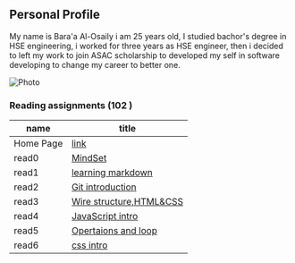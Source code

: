## Personal Profile 

My name is Bara'a Al-Osaily i am 25 years old, I studied bachor's degree in HSE engineering, i worked for three years as HSE engineer, then i decided to left my work to join ASAC scholarship to developed my self in software developing to change my career to better one.

![Photo](https://avatars.githubusercontent.com/u/81553898?v=4)

### Reading assignments (102 )

name|title
----|------
Home Page|[link](https://baraaalosaily.github.io/reading-notes/Profile)
read0|[MindSet](README.md)
read1|[learning markdown](https://baraaalosaily.github.io/reading-notes/read1)
read2|[Git introduction](https://baraaalosaily.github.io/reading-notes/read2)
read3|[Wire structure,HTML&CSS](read3.md) 
read4|[JavaScript intro](https://baraaalosaily.github.io/reading-notes/read4) 
read5|[Opertaions and loop](read5.md)
read6|[css intro](read6.md)

